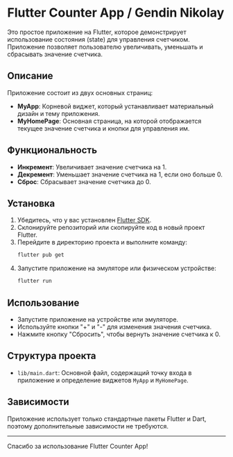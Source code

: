 # Flutter Counter App / Gendin Nikolay

Это простое приложение на Flutter, которое демонстрирует использование состояния (state) для управления счетчиком. Приложение позволяет пользователю увеличивать, уменьшать и сбрасывать значение счетчика.

## Описание

Приложение состоит из двух основных страниц:
- **MyApp**: Корневой виджет, который устанавливает материальный дизайн и тему приложения.
- **MyHomePage**: Основная страница, на которой отображается текущее значение счетчика и кнопки для управления им.

## Функциональность

- **Инкремент**: Увеличивает значение счетчика на 1.
- **Декремент**: Уменьшает значение счетчика на 1, если оно больше 0.
- **Сброс**: Сбрасывает значение счетчика до 0.

## Установка

1. Убедитесь, что у вас установлен [Flutter SDK](https://flutter.dev/docs/get-started/install).
2. Склонируйте репозиторий или скопируйте код в новый проект Flutter.
3. Перейдите в директорию проекта и выполните команду:
   ```sh
   flutter pub get
   ```
4. Запустите приложение на эмуляторе или физическом устройстве:
   ```sh
   flutter run
   ```

## Использование

- Запустите приложение на устройстве или эмуляторе.
- Используйте кнопки "+" и "-" для изменения значения счетчика.
- Нажмите кнопку "Сбросить", чтобы вернуть значение счетчика к 0.

## Структура проекта

- `lib/main.dart`: Основной файл, содержащий точку входа в приложение и определение виджетов `MyApp` и `MyHomePage`.

## Зависимости

Приложение использует только стандартные пакеты Flutter и Dart, поэтому дополнительные зависимости не требуются.

---

Спасибо за использование Flutter Counter App!
```
